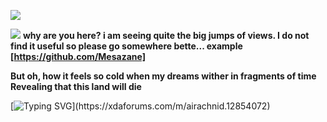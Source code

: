 ![](https://komarev.com/ghpvc/?username=Sexynos990&style=for-the-badge) 

![](https://hit.yhype.me/github/profile?account_id=95072066)
**why are you here? i am seeing quite the big jumps of views. I do not find it useful so please go somewhere bette... example [https://github.com/Mesazane]**

**But oh, how it feels so cold when my dreams wither in fragments of time
Revealing that this land will die**

[![Typing SVG](https://readme-typing-svg.demolab.com?font=Fira+Code&weight=200&size=19&pause=1000&color=BDBAF7&background=582BAA63&center=true&vCenter=true&width=435&lines=But+oh%2C+how+it+feels+so+cold+when;my+dreams+wither+in+fragments+of+time;Revealing+that+this+land+will+die.)](https://xdaforums.com/m/airachnid.12854072)
